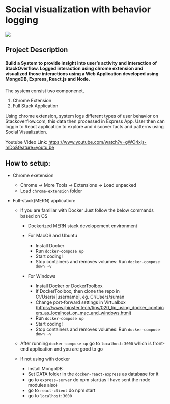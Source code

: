 # Social visualization with behavior logging

<kbd>
  <img src="https://user-images.githubusercontent.com/25477734/48755954-7c342400-ec54-11e8-88f5-364b84dd9070.png">
</kbd>


## Project Description
#### Build a System to provide insight into user’s activity and interaction of StackOverflow. Logged interaction using chrome extension and visualized those interactions using a Web Application developed using MongoDB, Express, React.js and Node.

The system consist two componenet, 
1) Chrome Extension
2) Full Stack Application


Using chrome extension, system logs different types of user behavior on Stackoverflow.com, this data then processed in Express App. User then can loggin to React application to explore and discover facts and patterns using Social Visualization. 


Youtube Video Link: https://www.youtube.com/watch?v=gWO4xjs-mDo&feature=youtu.be

## How to setup:

   - Chrome exetension

       - Chrome -> More Tools -> Extensions -> Load unpacked
       - Load `chrome-extension` folder

   - Full-stack(MERN) application:

       * If you are familiar with Docker Just follow the below commands based on OS

           - Dockerized MERN stack developement environment

           - For MacOS and Ubuntu
               - Install Docker
               - Run `docker-compose up`
               - Start coding!
               - Stop containers and removes volumes:  Run `docker-compose down -v` 

           - For Windows
               - Install Docker or DockerToolbox
               - If DockerToolbox, then clone the repo in C:/Users/[username], eg. C:/Users/suman
               - Change port-forward settings in Virtualbox
                (https://www.jhipster.tech/tips/020_tip_using_docker_containers_as_localhost_on_mac_and_windows.html)
               - Run `docker-compose up`
               - Start coding!
               - Stop containers and removes volumes:  Run `docker-compose down -v`

        * After running `docker-compose up` go to `localhost:3000` which is front-end application and you are good to go

        * If not using with docker
            - Install MongoDB
            - Set DATA folder in the `docker-react-express` as database for it
            - go to `express-server` do npm start(as I have sent the node modules also)
            - go to `react-client` do npm start
            - go to `localhost:3000`




